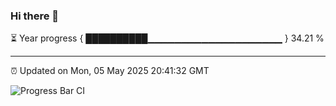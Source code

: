 ### Hi there 👋

⏳ Year progress { ██████████▁▁▁▁▁▁▁▁▁▁▁▁▁▁▁▁▁▁▁▁ } 34.21 %

---

⏰ Updated on Mon, 05 May 2025 20:41:32 GMT

![Progress Bar CI](https://github.com/IshwaranRudhara/GIT-ACTION/workflows/Progress%20Bar%20CI/badge.svg)

